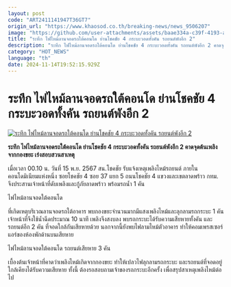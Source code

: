 ```yaml
---
layout: post
code: "ART2411141947T36GT7"
origin_url: "https://www.khaosod.co.th/breaking-news/news_9506207"
image: "https://github.com/user-attachments/assets/baae334a-c39f-4193-afe3-2d33e1166e50"
title: "ระทึก ไฟไหม้ลานจอดรถใต้คอนโด ย่านโชคชัย 4 กระบะวอดทั้งคัน รถยนต์พังอีก 2"
description: "ระทึก ไฟไหม้ลานจอดรถใต้คอนโด ย่านโชคชัย 4 กระบะวอดทั้งคัน รถยนต์พังอีก 2 คาดจุดต้นเพลิงจากกองขยะ เร่งสอบสวนสาเหตุ"
category: "HOT_NEWS"
language: "th"
date: 2024-11-14T19:52:15.929Z
---
```


# ระทึก ไฟไหม้ลานจอดรถใต้คอนโด ย่านโชคชัย 4 กระบะวอดทั้งคัน รถยนต์พังอีก 2

[![ระทึก ไฟไหม้ลานจอดรถใต้คอนโด ย่านโชคชัย 4 กระบะวอดทั้งคัน รถยนต์พังอีก 2](https://www.khaosod.co.th/wpapp/uploads/2024/11/car-3.jpg "ระทึก ไฟไหม้ลานจอดรถใต้คอนโด ย่านโชคชัย 4 กระบะวอดทั้งคัน รถยนต์พังอีก 2")](https://www.khaosod.co.th/wpapp/uploads/2024/11/car-3.jpg)

**ระทึก ไฟไหม้ลานจอดรถใต้คอนโด ย่านโชคชัย 4 กระบะวอดทั้งคัน รถยนต์พังอีก 2 คาดจุดต้นเพลิงจากกองขยะ เร่งสอบสวนสาเหตุ**

เมื่อเวลา 00.10 น. วันที่ 15 พ.ย. 2567 สน.โชคชัย รับแจ้งเหตุเพลิงไหม้รถยนต์ ภายในคอนโดมิเนียมแห่งหนึ่ง ซอยโชคชัย 4 ซอย 37 แยก 5 ถนนโชคชัย 4 แขวงและเขตลาดพร้าว กทม. จึงประสานเจ้าหน้าที่ดับเพลิงและกู้ภัยลาดพร้าว พร้อมรถน้ำ 1 คัน

ไฟไหม้ลานจอดใต้คอนโด

ที่เกิดเหตุบริเวณลานจอดรถใต้อาคาร พบกองขยะจำนวนมากมีแสงเพลิงไหม้และลุกลามรถกระบะ 1 คัน เจ้าหน้าที่จึงใช้น้ำฉีดประมาณ 10 นาที เพลิงจึงสงบลง พบรถกระบะได้รับความเสียหายทั้งคัน และรถยนต์อีก 2 คัน ที่จอดใกล้กันเสียหายด้วย นอกจากนี้ยังพบไฟลามไหม้ตัวอาคาร ทำให้คอมเพรสเซอร์แอร์ของห้องพักด้านบนเสียหาย

ไฟไหม้ลานจอดใต้คอนโด รถยนต์เสียหาย 3 คัน

เบื้องต้นเจ้าหน้าที่คาดว่าเพลิงไหม้เกิดจากกองขยะ ทำให้เปลวไฟลุกลามรถกระบะ และรถยนต์ที่จอดอยู่ใกล้เคียงได้รับความเสียหาย ทั้งนี้ ต้องรอสอบถามเจ้าของรถกระบะอีกครั้ง เพื่อสรุปสาเหตุเพลิงไหม้ต่อไป
